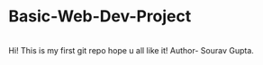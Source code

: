# Basic-Web-Dev-Project
<br>
Hi! This is my first git repo hope u all like it!
Author- Sourav Gupta.
